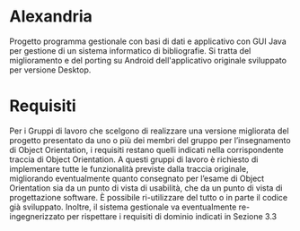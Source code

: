 # Alexandria
Progetto programma gestionale con basi di dati e applicativo con GUI Java per gestione di un sistema informatico di bibliografie.
Si tratta del miglioramento e del porting su Android dell'applicativo originale sviluppato per versione Desktop. 

# Requisiti

Per i Gruppi di lavoro che scelgono di realizzare una versione migliorata del progetto presentato da uno 
o più dei membri del gruppo per l’insegnamento di Object Orientation, i requisiti restano quelli indicati 
nella corrispondente traccia di Object Orientation. A questi gruppi di lavoro è richiesto di implementare 
tutte le funzionalità previste dalla traccia originale, migliorando eventualmente quanto consegnato per 
l’esame di Object Orientation sia da un punto di vista di usabilità, che da un punto di vista di 
progettazione software. È possibile ri-utilizzare del tutto o in parte il codice già sviluppato. Inoltre, il 
sistema gestionale va eventualmente re-ingegnerizzato per rispettare i requisiti di dominio indicati in 
Sezione 3.3
